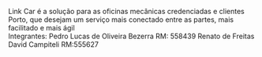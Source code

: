 Link Car é a solução para as oficinas mecânicas credenciadas e clientes Porto, que desejam um serviço mais conectado entre as partes, mais facilitado e mais ágil
<br>
Integrantes:
Pedro Lucas de Oliveira Bezerra RM: 558439
Renato de Freitas David Campiteli RM:555627

